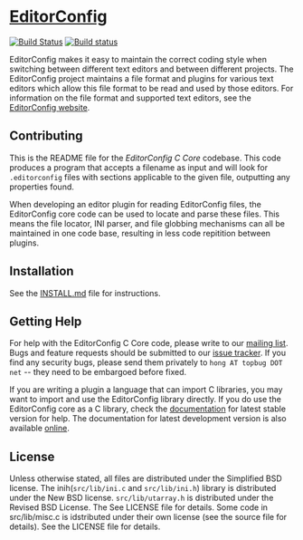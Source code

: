 [EditorConfig][]
================

[![Build Status](https://secure.travis-ci.org/editorconfig/editorconfig-core-c.svg?branch=master)](http://travis-ci.org/editorconfig/editorconfig-core-c)
[![Build status](https://ci.appveyor.com/api/projects/status/u9t8m4uech5kejoi/branch/master?svg=true)](https://ci.appveyor.com/project/xuhdev/editorconfig-core-c/branch/master)

EditorConfig makes it easy to maintain the correct coding style when switching
between different text editors and between different projects.  The
EditorConfig project maintains a file format and plugins for various text
editors which allow this file format to be read and used by those editors.  For
information on the file format and supported text editors, see the
[EditorConfig website][EditorConfig].


Contributing
------------

This is the README file for the *EditorConfig C Core* codebase.  This code
produces a program that accepts a filename as input and will look for
`.editorconfig` files with sections applicable to the given file, outputting
any properties found.

When developing an editor plugin for reading EditorConfig files, the
EditorConfig core code can be used to locate and parse these files. This means
the file locator, INI parser, and file globbing mechanisms can all be
maintained in one code base, resulting in less code repitition between plugins.


Installation
------------

See the [INSTALL.md][] file for instructions.

Getting Help
------------

For help with the EditorConfig C Core code, please write to our
[mailing list][]. Bugs and feature requests should be submitted to our
[issue tracker][]. If you find any security bugs, please send them privately to
`hong AT topbug DOT net` -- they need to be embargoed before fixed.

If you are writing a plugin a language that can import C libraries, you may
want to import and use the EditorConfig library directly.  If you do use the
EditorConfig core as a C library, check the [documentation][] for latest stable
version for help. The documentation for latest development version is also
available [online][dev doc].


License
-------

Unless otherwise stated, all files are distributed under the Simplified BSD
license. The inih(`src/lib/ini.c` and `src/lib/ini.h`) library is distributed
under the New BSD license. `src/lib/utarray.h` is distributed under the Revised
BSD License. The See LICENSE file for details. Some code in src/lib/misc.c is
idstributed under their own license (see the source file for details). See the
LICENSE file for details.

[EditorConfig]: http://editorconfig.org "EditorConfig Homepage"
[INSTALL.md]: https://github.com/editorconfig/editorconfig-core-c/blob/master/INSTALL.md
[mailing list]: http://groups.google.com/group/editorconfig "EditorConfig mailing list"
[issue tracker]: https://github.com/editorconfig/editorconfig-core-c/issues
[documentation]: http://docs.editorconfig.org/ "EditorConfig C Core documentation"
[downloads]: https://sourceforge.net/projects/editorconfig/files/EditorConfig-C-Core/
[dev doc]: http://docs.editorconfig.org/en/master "EditorConfig C Core latest development version documentation"
